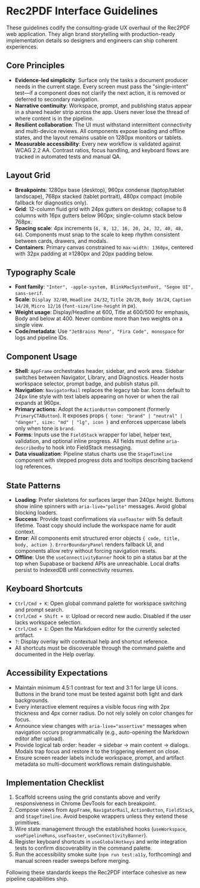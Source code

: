 # Rec2PDF Interface Guidelines

These guidelines codify the consulting-grade UX overhaul of the Rec2PDF web application. They align brand storytelling with production-ready implementation details so designers and engineers can ship coherent experiences.

## Core Principles
- **Evidence-led simplicity**: Surface only the tasks a document producer needs in the current stage. Every screen must pass the "single-intent" test—if a component does not clarify the next action, it is removed or deferred to secondary navigation.
- **Narrative continuity**: Workspace, prompt, and publishing status appear in a shared header strip across the app. Users never lose the thread of where content is in the pipeline.
- **Resilient collaboration**: The UI must withstand intermittent connectivity and multi-device reviews. All components expose loading and offline states, and the layout remains usable on 1280px monitors or tablets.
- **Measurable accessibility**: Every new workflow is validated against WCAG 2.2 AA. Contrast ratios, focus handling, and keyboard flows are tracked in automated tests and manual QA.

## Layout Grid
- **Breakpoints**: 1280px base (desktop), 960px condense (laptop/tablet landscape), 768px stacked (tablet portrait), 480px compact (mobile fallback for diagnostics only).
- **Grid**: 12-column fluid grid with 24px gutters on desktop; collapse to 8 columns with 16px gutters below 960px; single-column stack below 768px.
- **Spacing scale**: 4px increments (`4, 8, 12, 16, 20, 24, 32, 40, 48, 64`). Components must snap to the scale to keep rhythm consistent between cards, drawers, and modals.
- **Containers**: Primary canvas constrained to `max-width: 1360px`, centered with 32px padding at ≥1280px and 20px padding below.

## Typography Scale
- **Font family**: `"Inter", -apple-system, BlinkMacSystemFont, "Segoe UI", sans-serif`.
- **Scale**: `Display 32/40`, `Headline 24/32`, `Title 20/28`, `Body 16/24`, `Caption 14/20`, `Micro 12/16` (`font-size/line-height` in px).
- **Weight usage**: Display/Headline at 600, Title at 600/500 for emphasis, Body and below at 400. Never combine more than two weights on a single view.
- **Code/metadata**: Use `"JetBrains Mono", "Fira Code", monospace` for logs and pipeline IDs.

## Component Usage
- **Shell**: `AppFrame` orchestrates header, sidebar, and work area. Sidebar switches between Navigator, Library, and Diagnostics. Header hosts workspace selector, prompt badge, and publish status pill.
- **Navigation**: `NavigatorRail` replaces the legacy tab bar. Icons default to 24px line style with text labels appearing on hover or when the rail expands at 960px.
- **Primary actions**: Adopt the `ActionButton` component (formerly `PrimaryCTAButton`). It exposes props `{ tone: "brand" | "neutral" | "danger", size: "md" | "lg", icon }` and enforces uppercase labels only when tone is `brand`.
- **Forms**: Inputs use the `FieldStack` wrapper for label, helper text, validation, and optional inline progress. All fields must define `aria-describedby` to hook into FieldStack messaging.
- **Data visualization**: Pipeline status charts use the `StageTimeline` component with stepped progress dots and tooltips describing backend log references.

## State Patterns
- **Loading**: Prefer skeletons for surfaces larger than 240px height. Buttons show inline spinners with `aria-live="polite"` messages. Avoid global blocking loaders.
- **Success**: Provide toast confirmations via `useToaster` with 5s default lifetime. Toast copy should include the workspace name for audit context.
- **Error**: All components emit structured error objects `{ code, title, body, action }`. `ErrorBoundaryPanel` renders fallback UI, and components allow retry without forcing navigation resets.
- **Offline**: Use the `useConnectivityBanner` hook to pin a status bar at the top when Supabase or backend APIs are unreachable. Local drafts persist to IndexedDB until connectivity resumes.

## Keyboard Shortcuts
- `Ctrl/Cmd + K`: Open global command palette for workspace switching and prompt search.
- `Ctrl/Cmd + Shift + U`: Upload or record new audio. Disabled if the user lacks workspace selection.
- `Ctrl/Cmd + E`: Open the Markdown editor for the currently selected artifact.
- `?`: Display overlay with contextual help and shortcut reference.
- All shortcuts must be discoverable through the command palette and documented in the Help overlay.

## Accessibility Expectations
- Maintain minimum 4.5:1 contrast for text and 3:1 for large UI icons. Buttons in the brand tone must be tested against both light and dark backgrounds.
- Every interactive element requires a visible focus ring with 2px thickness and 4px corner radius. Do not rely solely on color changes for focus.
- Announce view changes with `aria-live="assertive"` messages when navigation occurs programmatically (e.g., auto-opening the Markdown editor after upload).
- Provide logical tab order: header → sidebar → main content → dialogs. Modals trap focus and restore it to the triggering element on close.
- Ensure screen reader labels include workspace, prompt, and artifact metadata so multi-document workflows remain distinguishable.

## Implementation Checklist
1. Scaffold screens using the grid constants above and verify responsiveness in Chrome DevTools for each breakpoint.
2. Compose views from `AppFrame`, `NavigatorRail`, `ActionButton`, `FieldStack`, and `StageTimeline`. Avoid bespoke wrappers unless they extend these primitives.
3. Wire state management through the established hooks (`useWorkspace`, `usePipelineRuns`, `useToaster`, `useConnectivityBanner`).
4. Register keyboard shortcuts in `useGlobalHotkeys` and write integration tests to confirm discoverability in the command palette.
5. Run the accessibility smoke suite (`npm run test:a11y`, forthcoming) and manual screen reader sweeps before merging.

Following these standards keeps the Rec2PDF interface cohesive as new pipeline capabilities ship.
